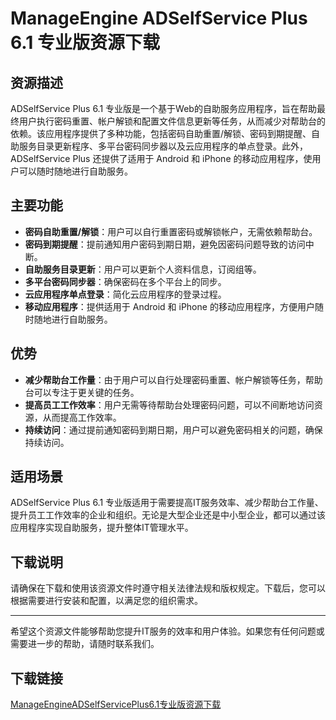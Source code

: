 # ManageEngine ADSelfService Plus 6.1 专业版资源下载

## 资源描述

ADSelfService Plus 6.1 专业版是一个基于Web的自助服务应用程序，旨在帮助最终用户执行密码重置、帐户解锁和配置文件信息更新等任务，从而减少对帮助台的依赖。该应用程序提供了多种功能，包括密码自助重置/解锁、密码到期提醒、自助服务目录更新程序、多平台密码同步器以及云应用程序的单点登录。此外，ADSelfService Plus 还提供了适用于 Android 和 iPhone 的移动应用程序，使用户可以随时随地进行自助服务。

## 主要功能

- **密码自助重置/解锁**：用户可以自行重置密码或解锁帐户，无需依赖帮助台。
- **密码到期提醒**：提前通知用户密码到期日期，避免因密码问题导致的访问中断。
- **自助服务目录更新**：用户可以更新个人资料信息，订阅组等。
- **多平台密码同步器**：确保密码在多个平台上的同步。
- **云应用程序单点登录**：简化云应用程序的登录过程。
- **移动应用程序**：提供适用于 Android 和 iPhone 的移动应用程序，方便用户随时随地进行自助服务。

## 优势

- **减少帮助台工作量**：由于用户可以自行处理密码重置、帐户解锁等任务，帮助台可以专注于更关键的任务。
- **提高员工工作效率**：用户无需等待帮助台处理密码问题，可以不间断地访问资源，从而提高工作效率。
- **持续访问**：通过提前通知密码到期日期，用户可以避免密码相关的问题，确保持续访问。

## 适用场景

ADSelfService Plus 6.1 专业版适用于需要提高IT服务效率、减少帮助台工作量、提升员工工作效率的企业和组织。无论是大型企业还是中小型企业，都可以通过该应用程序实现自助服务，提升整体IT管理水平。

## 下载说明

请确保在下载和使用该资源文件时遵守相关法律法规和版权规定。下载后，您可以根据需要进行安装和配置，以满足您的组织需求。

---

希望这个资源文件能够帮助您提升IT服务的效率和用户体验。如果您有任何问题或需要进一步的帮助，请随时联系我们。

## 下载链接

[ManageEngineADSelfServicePlus6.1专业版资源下载](https://pan.quark.cn/s/d33bf82caef9)